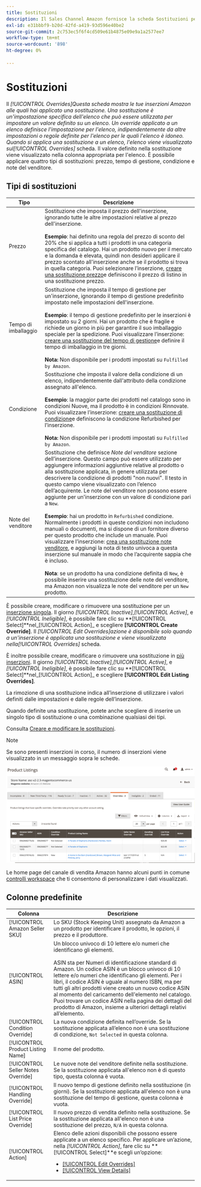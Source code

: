 ```yaml
---
title: Sostituzioni
description: Il Sales Channel Amazon fornisce la scheda Sostituzioni per aiutarti a identificare e gestire le modalità di applicazione delle sostituzioni nelle inserzioni Amazon.
exl-id: e31bbbf9-b20d-42fd-a419-93d596e40be2
source-git-commit: 2c753ec5f6f4cd509e61b4875e09e9a1a2577ee7
workflow-type: tm+mt
source-wordcount: '898'
ht-degree: 0%

---
```


# Sostituzioni

Il _[!UICONTROL Overrides]_Questa scheda mostra le tue inserzioni Amazon alle quali hai applicato una sostituzione. Una sostituzione è un&#39;impostazione specifica dell&#39;elenco che può essere utilizzata per impostare un valore definito su un elenco. Un override applicato a un elenco definisce l&#39;impostazione per l&#39;elenco, indipendentemente da altre impostazioni o regole definite per l&#39;elenco per le quali l&#39;elenco è idoneo. Quando si applica una sostituzione a un elenco, l&#39;elenco viene visualizzato sul_[!UICONTROL Overrides]_ scheda. Il valore definito nella sostituzione viene visualizzato nella colonna appropriata per l&#39;elenco. È possibile applicare quattro tipi di sostituzioni: prezzo, tempo di gestione, condizione e note del venditore.

## Tipi di sostituzioni

| Tipo | Descrizione |
|---|---|
| Prezzo | Sostituzione che imposta il prezzo dell&#39;inserzione, ignorando tutte le altre impostazioni relative al prezzo dell&#39;inserzione. <br><br>**Esempio**: hai definito una regola del prezzo di sconto del 20% che si applica a tutti i prodotti in una categoria specifica del catalogo. Hai un prodotto nuovo per il mercato e la domanda è elevata, quindi non desideri applicare il prezzo scontato all&#39;inserzione anche se il prodotto si trova in quella categoria. Puoi selezionare l’inserzione, [creare una sostituzione prezzo](./creating-editing-overrides.md#edit-override-single-listing)e definiscono il prezzo di listino in una sostituzione prezzo. |
| Tempo di imballaggio | Sostituzione che imposta il tempo di gestione per un&#39;inserzione, ignorando il tempo di gestione predefinito impostato nelle impostazioni dell&#39;inserzione.<br><br>**Esempio**: il tempo di gestione predefinito per le inserzioni è impostato su 2 giorni. Hai un prodotto che è fragile e richiede un giorno in più per garantire il suo imballaggio speciale per la spedizione. Puoi visualizzare l’inserzione: [creare una sostituzione del tempo di gestione](./creating-editing-overrides.md#edit-override-single-listing)e definire il tempo di imballaggio in tre giorni.<br><br>**Nota:** Non disponibile per i prodotti impostati su `Fulfilled by Amazon`. |
| Condizione | Sostituzione che imposta il valore della condizione di un elenco, indipendentemente dall&#39;attributo della condizione assegnato all&#39;elenco.<br><br>**Esempio**: la maggior parte dei prodotti nel catalogo sono in condizioni Nuove, ma il prodotto è in condizioni Rinnovate. Puoi visualizzare l’inserzione: [creare una sostituzione di condizione](./creating-editing-overrides.md#edit-override-single-listing)e definiscono la condizione Refurbished per l’inserzione.<br><br>**Nota:** Non disponibile per i prodotti impostati su `Fulfilled by Amazon`. |
| Note del venditore | Sostituzione che definisce _Note del venditore_ sezione dell’inserzione. Questo campo può essere utilizzato per aggiungere informazioni aggiuntive relative al prodotto o alla sostituzione applicata, in genere utilizzata per descrivere la condizione di prodotti &quot;non nuovi&quot;. Il testo in questo campo viene visualizzato con l’elenco dell’acquirente. Le note del venditore non possono essere aggiunte per un&#39;inserzione con un valore di condizione pari a `New`. <br><br>**Esempio**: hai un prodotto in `Refurbished` condizione. Normalmente i prodotti in queste condizioni non includono manuali o documenti, ma si dispone di un fornitore diverso per questo prodotto che include un manuale. Puoi visualizzare l’inserzione: [crea una sostituzione note venditore](./creating-editing-overrides.md#edit-override-single-listing), e aggiungi la nota di testo univoca a questa inserzione sul manuale in modo che l’acquirente sappia che è incluso.<br><br>**Nota**: se un prodotto ha una condizione definita di `New`, è possibile inserire una sostituzione delle note del venditore, ma Amazon non visualizza le note del venditore per un `New` prodotto. |

È possibile creare, modificare o rimuovere una sostituzione per un [inserzione singola](./creating-editing-overrides.md#edit-override-single-listing). Il giorno _[!UICONTROL Inactive]_,_[!UICONTROL Active]_, e _[!UICONTROL Ineligible]_, è possibile fare clic su **[!UICONTROL Select]**nel_[!UICONTROL Action]_ e scegliere **[!UICONTROL Create Override]**. Il _[!UICONTROL Edit Overrides]_azione è disponibile solo quando a un&#39;inserzione è applicata una sostituzione e viene visualizzata nella_[!UICONTROL Overrides]_ scheda.

È inoltre possibile creare, modificare o rimuovere una sostituzione in [più inserzioni](./creating-editing-overrides.md#edit-override-multiple-listings). Il giorno _[!UICONTROL Inactive]_,_[!UICONTROL Active]_, e _[!UICONTROL Ineligible]_, è possibile fare clic su **[!UICONTROL Select]**nel_[!UICONTROL Action]_ e scegliere **[!UICONTROL Edit Listing Overrides]**.

La rimozione di una sostituzione indica all’inserzione di utilizzare i valori definiti dalle impostazioni e dalle regole dell’inserzione.

Quando definite una sostituzione, potete anche scegliere di inserire un singolo tipo di sostituzione o una combinazione qualsiasi dei tipi.

Consulta [Creare e modificare le sostituzioni](./creating-editing-overrides.md).

>[!NOTE]
>
>Se sono presenti inserzioni in corso, il numero di inserzioni viene visualizzato in un messaggio sopra le schede.

![Scheda Sostituzioni](assets/amazon-overrides.png)

Le home page del canale di vendita Amazon hanno alcuni punti in comune [controlli workspace](./workspace-controls.md) che ti consentono di personalizzare i dati visualizzati.

## Colonne predefinite

| Colonna | Descrizione |
|---|---|
| [!UICONTROL Amazon Seller SKU] | Lo SKU (Stock Keeping Unit) assegnato da Amazon a un prodotto per identificare il prodotto, le opzioni, il prezzo e il produttore. |
| [!UICONTROL ASIN] | Un blocco univoco di 10 lettere e/o numeri che identificano gli elementi.<br><br>ASIN sta per Numeri di identificazione standard di Amazon. Un codice ASIN è un blocco univoco di 10 lettere e/o numeri che identificano gli elementi. Per i libri, il codice ASIN è uguale al numero ISBN, ma per tutti gli altri prodotti viene creato un nuovo codice ASIN al momento del caricamento dell&#39;elemento nel catalogo. Puoi trovare un codice ASIN nella pagina dei dettagli del prodotto di Amazon, insieme a ulteriori dettagli relativi all’elemento. |
| [!UICONTROL Condition Override] | La nuova condizione definita nell’override. Se la sostituzione applicata all’elenco non è una sostituzione di condizione, `Not Selected` in questa colonna. |
| [!UICONTROL Product Listing Name] | Il nome del prodotto. |
| [!UICONTROL Seller Notes Override] | Le nuove note del venditore definite nella sostituzione. Se la sostituzione applicata all&#39;elenco non è di questo tipo, questa colonna è vuota. |
| [!UICONTROL Handling Override] | Il nuovo tempo di gestione definito nella sostituzione (in giorni). Se la sostituzione applicata all&#39;elenco non è una sostituzione del tempo di gestione, questa colonna è vuota. |
| [!UICONTROL List Price Override] | Il nuovo prezzo di vendita definito nella sostituzione. Se la sostituzione applicata all&#39;elenco non è una sostituzione del prezzo, `N/A` in questa colonna. |
| [!UICONTROL Action] | Elenco delle azioni disponibili che possono essere applicate a un elenco specifico. Per applicare un’azione, nella _[!UICONTROL Action]_, fare clic su **[!UICONTROL Select]**e scegli un’opzione:<ul><li>[[!UICONTROL Edit Overrides]](./creating-editing-overrides.md#edit-override-single-listing)</li><li>[[!UICONTROL View Details]](./product-listing-details.md)</li></ul> |
